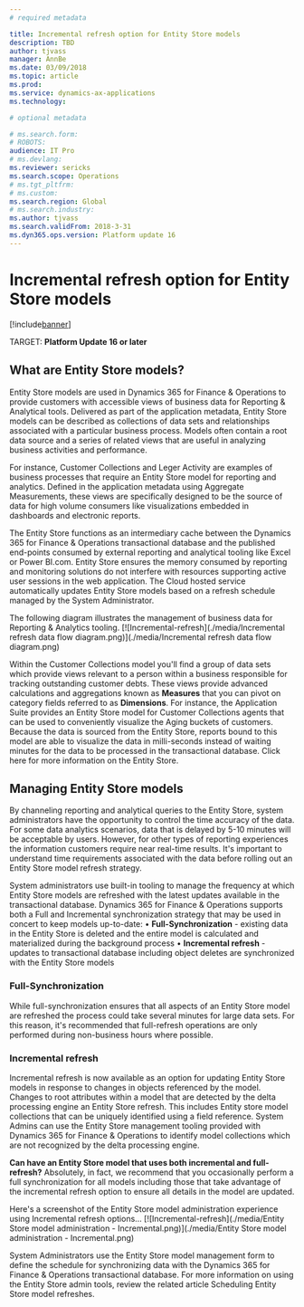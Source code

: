 ```yaml
---
# required metadata

title: Incremental refresh option for Entity Store models
description: TBD
author: tjvass
manager: AnnBe
ms.date: 03/09/2018
ms.topic: article
ms.prod: 
ms.service: dynamics-ax-applications
ms.technology: 

# optional metadata

# ms.search.form:
# ROBOTS:
audience: IT Pro
# ms.devlang: 
ms.reviewer: sericks
ms.search.scope: Operations
# ms.tgt_pltfrm: 
# ms.custom:
ms.search.region: Global
# ms.search.industry:
ms.author: tjvass
ms.search.validFrom: 2018-3-31 
ms.dyn365.ops.version: Platform update 16
---
```


# Incremental refresh option for Entity Store models

[!include[banner](../includes/banner.md)]

TARGET: **Platform Update 16 or later**

## What are Entity Store models?
Entity Store models are used in Dynamics 365 for Finance & Operations to provide customers with accessible views of business data for Reporting & Analytical tools.  Delivered as part of the application metadata, Entity Store models can be described as collections of data sets and relationships associated with a particular business process.  Models often contain a root data source and a series of related views that are useful in analyzing business activities and performance.  

For instance, Customer Collections and Leger Activity are examples of business processes that require an Entity Store model for reporting and analytics.  Defined in the application metadata using Aggregate Measurements, these views are specifically designed to be the source of data for high volume consumers like visualizations embedded in dashboards and electronic reports.

The Entity Store functions as an intermediary cache between the Dynamics 365 for Finance & Operations transactional database and the published end-points consumed by external reporting and analytical tooling like Excel or Power BI.com.  Entity Store ensures the memory consumed by reporting and monitoring solutions do not interfere with resources supporting active user sessions in the web application.  The Cloud hosted service automatically updates Entity Store models based on a refresh schedule managed by the System Administrator.  

The following diagram illustrates the management of business data for Reporting & Analytics tooling.
[![Incremental-refresh](./media/Incremental refresh data flow diagram.png)](./media/Incremental refresh data flow diagram.png) 

Within the Customer Collections model you'll find a group of data sets which provide views relevant to a person within a business responsible for tracking outstanding customer debts.  These views provide advanced calculations and aggregations known  as **Measures** that you can pivot on category fields referred to as **Dimensions**.  For instance, the Application Suite provides an Entity Store model for Customer Collections agents that can be used to conveniently visualize the Aging buckets of customers.  Because the data is sourced from the Entity Store, reports bound to this model are able to visualize the data in milli-seconds instead of waiting minutes for the data to be processed in the transactional database.  Click here for more information on the Entity Store.


## Managing Entity Store models
By channeling reporting and analytical queries to the Entity Store, system administrators have the opportunity to control the time accuracy of the data.  For some data analytics scenarios, data that is delayed by 5-10 minutes will be acceptable by users.  However, for other types of reporting experiences the information customers require near real-time results.  It's important to understand time requirements associated with the data before rolling out an Entity Store model refresh strategy.

System administrators use built-in tooling to manage the frequency at which Entity Store models are refreshed with the latest updates available in the transactional database.  Dynamics 365 for Finance & Operations supports both a Full and Incremental synchronization strategy that may be used in concert to keep models up-to-date:
	• **Full-Synchronization** - existing data in the Entity Store is deleted and the entire model is calculated and materialized during the background process
	• **Incremental refresh** - updates to transactional database including object deletes are synchronized with the Entity Store models

### Full-Synchronization
While full-synchronization ensures that all aspects of an Entity Store model are refreshed the process could take several minutes for large data sets.  For this reason, it's recommended that full-refresh operations are only performed during non-business hours where possible.

### Incremental refresh
Incremental refresh is now available as an option for updating Entity Store models in response to changes in objects referenced by the model.  Changes to root attributes within a model that are detected by the delta processing engine an Entity Store refresh.  This includes Entity store model collections that can be uniquely identified using a field reference.  System Admins can use the Entity Store management tooling provided with Dynamics 365 for Finance & Operations to identify model collections which are not recognized by the delta processing engine.

**Can have an Entity Store model that uses both incremental and full-refresh?**  Absolutely, in fact, we recommend that you occasionally perform a full synchronization for all models including those that take advantage of the incremental refresh option to ensure all details in the model are updated.

Here's a screenshot of the Entity Store model administration experience using Incremental refresh options…
[![Incremental-refresh](./media/Entity Store model administration - Incremental.png)](./media/Entity Store model administration - Incremental.png) 


System Administrators use the Entity Store model management form to define the schedule for synchronizing data with the Dynamics 365 for Finance & Operations transactional database.  For more information on using the Entity Store admin tools, review the related article Scheduling Entity Store model refreshes.



